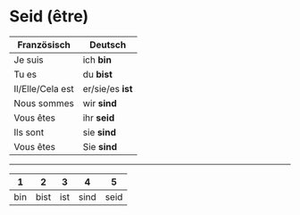 # Seid (être)

|Französisch|Deutsch|
|---|---|
|Je suis|ich __bin__|
|Tu es|du __bist__|
|Il/Elle/Cela est|er/sie/es __ist__|
|Nous sommes|wir __sind__|
|Vous êtes|ihr __seid__|
|Ils sont|sie __sind__|
|Vous êtes|Sie __sind__|
---
|1|2|3|4|5|
|-|-|-|-|-|
|bin|bist|ist|sind|seid